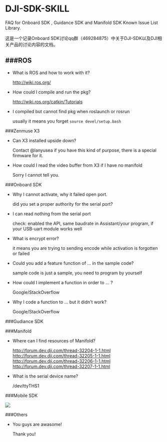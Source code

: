 # DJI-SDK-SKILL

FAQ for Onboard SDK , Guidance SDK and Manifold SDK Known Issue List Library.

这是一个记录Onboard SDK讨论qq群（469284875）中关于DJI-SDK以及DJI相关产品的讨论内容的文档。

###ROS
---

- What is ROS and how to work with it?

  http://wiki.ros.org/

- How could I compile and run the pkg?

  http://wiki.ros.org/catkin/Tutorials
  
- I compiled but cannot find pkg when roslaunch or rosrun

  usually it means you forget `source devel/setup.bash`


###Zenmuse X3

- Can X3 installed upside down?

  Contact @lanyusea if you have this kind of purpose, there is a special firmware for it.
  
- How could I read the video buffer from X3 if I have no manifold

  Sorry I cannot tell you.

###Onboard SDK

- Why I cannot activate, why it failed open port.

  did you set a proper authority for the serial port?

- I can read nothing from the serial port

  check: enabled the API, same baudrate in Assistant/your program, if your USB-uart module works well
  
- What is encrypt error?

  it means you are trying to sending encode while activation is forgotten or failed
  
- Could you add a feature function of ... in the sample code?

  sample code is just a sample, you need to program by yourself
  
- How could I implement a function in order to ... ?

  Google/StackOverflow
  
- Why I code a function to ... but it didn't work?

  Google/StackOverflow

###Gudiance SDK

###Manifold

- Where can I find resources of Manifold?

  http://forum.dev.dji.com/thread-32204-1-1.html http://forum.dev.dji.com/thread-32205-1-1.html http://forum.dev.dji.com/thread-32206-1-1.html http://forum.dev.dji.com/thread-32207-1-1.html
  
- What is the serial device name?

  /dev/ttyTHS1
  

###Mobile SDK

![](http://3.bp.blogspot.com/-Z5vydmzLOuI/VFNTYpbOmlI/AAAAAAAAAEM/VO3_IlSqnqI/s1600/94eb289f247f6e711a9975bed6783d1db4a15af4a9f2b7cd8f1a560a3bfb540a.jpg)

###Others

- You guys are awasome!

  Thank you!
